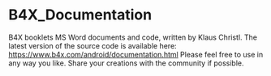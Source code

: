 # B4X_Documentation

B4X booklets MS Word documents and code, written by Klaus Christl.
The latest version of the source code is available here: https://www.b4x.com/android/documentation.html
Please feel free to use in any way you like. Share your creations with the community if possible.
